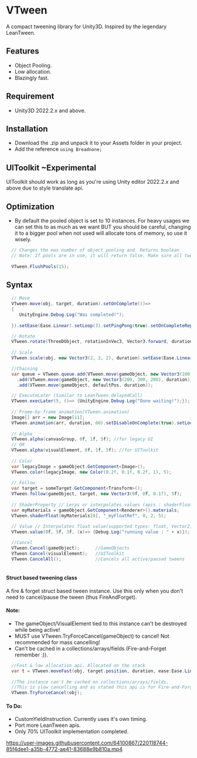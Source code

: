 # VTween
 A compact tweening library for Unity3D. Inspired by the legendary LeanTween.  
 
## **Features**
- Object Pooling.  
- Low allocation.  
- Blazingly fast.

## **Requirement**
- Unity3D 2022.2.x and above.  
 
## **Installation**</br>
- Download the .zip and unpack it to your Assets folder in your project.  
- Add the reference `using Breadnone;`

## **UIToolkit ~Experimental**
UIToolkit should work as long as you're using Unity editor 2022.2.x and above due to style translate api.  

## **Optimization**
- By default the pooled object is set to 10 instances. For heavy usages we can set this to as much as we want BUT you should be careful, changing it to a bigger pool when not used will allocate tons of memory, so use it wisely.  
```C#
  // Changes the max number of object pooling and. Returns boolean
  // Note: If pools are in use, it will return false. Make sure all tweens already finished before resizing the pool. 
  
  VTween.FlushPools(15);
```


## Syntax
```C#
  // Move
  VTween.move(obj, target, duration).setOnComplete(()=>
  {
     UnityEngine.Debug.Log("Was completed!");
                    
  }).setEase(Ease.Linear).setLoop(3).setPingPong(true).setOnCompleteRepeat(true);

  // Rotate
  VTween.rotate(ThreeDObject, rotationInVec3, Vector3.forward, duration).setEase(Ease.Linear).setLoop(2).setPingPong(true);
                
  // Scale
  VTween.scale(obj, new Vector3(2, 2, 2), duration).setEase(Ease.Linear).setLoop(3);

  //Chaining
  var queue = VTween.queue.add(VTween.move(gameObject, new Vector3(100, 200, 2), duration).setEase(Ease.Linear))
    .add(VTween.move(gameObject, new Vector3(200, 300, 200), duration))
    .add(VTween.move(gameObject, defaultPos, duration));

  // ExecuteLater (Similar to LeanTween.delayedCall)
  VTween.execLater(5, ()=> {UnityEngine.Debug.Log("Done waiting!");});
                
  // Frame-by-frame animation(VTween.animation)
  Image[] arr = new Image[11];
  VTween.animation(arr, duration, 60).setDisableOnComplete(true).setLoop(loopCount).setPingPong(true);
                
  // Alpha
  VTween.alpha(canvasGroup, 0f, 1f, 5f); //for legacy UI
  // OR
  VTween.alpha(visualElement, 0f, 1f, 5f); //for UIToolkit
                
  // Color
  var legacyImage = gameObject.GetComponent<Image>();
  VTween.color(legacyImage, new Color(0.2f, 0.1f, 0.2f, 1), 5);
                
  // Follow
  var target = someTarget.GetComponent<Transform>();
  VTween.follow(gameObject, target, new Vector3(0f, 0f, 0.1f), 5f);
                
  // ShaderProperty // Lerps or interpolates values (apis : shaderFloat, shaderVector2, shaderVector3)
  var myMaterials = gameObject.GetComponent<Renderer>().materials;
  VTween.shaderFloat(myMaterials[0], "_myFloatRef", 0, 2, 5); 
                
  // Value // Interpolates float value(supported types: float, Vector2, Vector3, Vector4)
  VTween.value(0f, 5f, 3f, (x)=> {Debug.Log("running value : " + x)});

  //Cancel
  VTween.Cancel(gameObject);      //GameObjects
  VTween.Cancel(visualElement);   //UIToolkit
  VTween.CancelAll();             //Cancels all active/paused tweens
                
```
 
#### **Struct based tweening class**  
 A fire & forget struct based tween instance. Use this only when you don't need to cancel/pause the tween (thus FireAndForget).  
#### Note:
 - The gameObject/VisualElement tied to this instance can't be destroyed while being active!  
 - MUST use VTween.TryForceCancel(gameObject) to cancel! Not recommended for mass cancelling!  
 - Can't be cached in a collections/arrays/fields (Fire-and-Forget remember :)).  
 
 ```C#
   //Fast & low allocation api. Allocated on the stack
   var t = VTween.moveFast(obj, target.position, duration, ease:Ease.Linear);
   
   //The instance can't be cached on collections/arrays/fields.
   //This is slow cancelling and as stated this api is for Fire-and-Forget. 
   VTween.TryForceCancel(obj);
 ```
 
 #### **To Do:**
 - CustomYieldInstruction. Currently uses it's own timing.  
 - Port more LeanTween apis.
 - Only 70% UIToolkit implementation completed. 

https://user-images.githubusercontent.com/64100867/220118744-85f4dee1-a35b-4772-ae41-83688e9b810a.mp4

